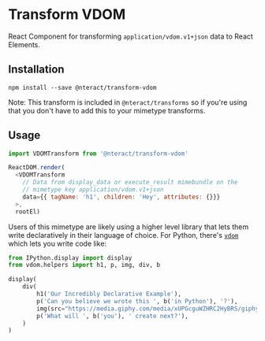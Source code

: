 # Transform VDOM

React Component for transforming `application/vdom.v1+json` data to React
Elements.

## Installation

```
npm install --save @nteract/transform-vdom
```

Note: This transform is included in `@nteract/transforms` so if you're using that
you don't have to add this to your mimetype transforms.

## Usage

```js
import VDOMTransform from '@nteract/transform-vdom'

ReactDOM.render(
  <VDOMTransform
    // Data from display_data or execute_result mimebundle on the
    // mimetype key application/vdom.v1+json
    data={{ tagName: 'h1', children: 'Hey', attributes: {}}}
  >,
  rootEl)
```

Users of this mimetype are likely using a higher level library that lets
them write declaratively in their language of choice. For Python, there's
[`vdom`](https://github.com/nteract/vdom) which lets you write code like:

```python
from IPython.display import display
from vdom.helpers import h1, p, img, div, b

display(
    div(
        h1('Our Incredibly Declarative Example'),
        p('Can you believe we wrote this ', b('in Python'), '?'),
        img(src="https://media.giphy.com/media/xUPGcguWZHRC2HyBRS/giphy.gif"),
        p('What will ', b('you'), ' create next?'),
    )
)
```
